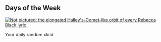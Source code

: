 ## Days of the Week
[![Not pictured: the elongated Halley's-Comet-like orbit of every Rebecca Black lyric.](https://imgs.xkcd.com/comics/days_of_the_week.png)](https://xkcd.com/930/ "Not pictured: the elongated Halley's-Comet-like orbit of every Rebecca Black lyric.")

Your daily random xkcd
